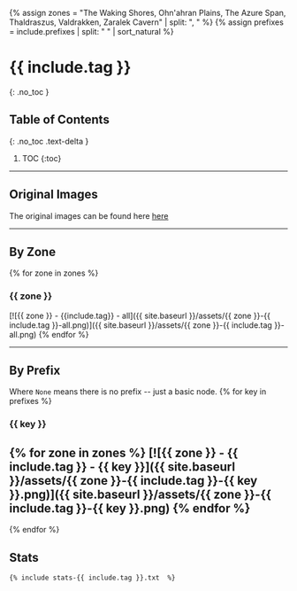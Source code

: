 {% assign zones = "The Waking Shores, Ohn'ahran Plains, The Azure Span, Thaldraszus, Valdrakken, Zaralek Cavern" | split: ", " %}
{% assign prefixes = include.prefixes | split: " " | sort_natural %}

# {{ include.tag }}
{: .no_toc }

## Table of Contents
{: .no_toc .text-delta }

1. TOC
{:toc}

---

## Original Images
The original images can be found here [here](https://github.com/Sillocan/wow-node-plotting/tree/main/assets)

---

## By Zone
{% for zone in zones %}

### {{ zone }}

[![{{ zone }} - {{include.tag}} - all]({{ site.baseurl }}/assets/{{ zone }}-{{ include.tag }}-all.png)]({{ site.baseurl }}/assets/{{ zone }}-{{ include.tag }}-all.png)
{% endfor %}

---

## By Prefix

Where `None` means there is no prefix -- just a basic node.
{% for key in prefixes %}

### {{ key }}

{% for zone in zones %}
[![{{ zone }} - {{ include.tag }} - {{ key }}]({{ site.baseurl }}/assets/{{ zone }}-{{ include.tag }}-{{ key }}.png)]({{ site.baseurl }}/assets/{{ zone }}-{{ include.tag }}-{{ key }}.png)
{% endfor %}
---
{% endfor %}

## Stats

```
{% include stats-{{ include.tag }}.txt  %}

```
